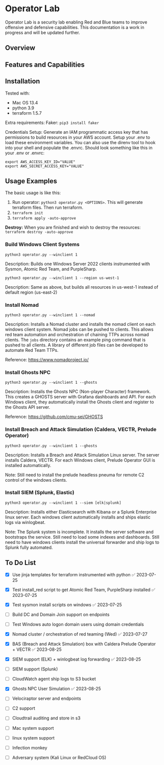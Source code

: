 # Operator Lab 

Operator Lab is a security lab enabling Red and Blue teams to improve offensive and defensive capabilities.  This documentation is a work in progress and will be updated further.

## Overview

## Features and Capabilities

## Installation

Tested with:
* Mac OS 13.4
* python 3.9
* terraform 1.5.7

Extra requirements:
Faker:  ```pip3 install faker```

Credentials Setup:
Generate an IAM programmatic access key that has permissions to build resources in your AWS account.  Setup your .env to load these environment variables.  You can also use the direnv tool to hook into your shell and populate the .envrc.  Should look something like this in your .env or .envrc:
```
export AWS_ACCESS_KEY_ID="VALUE"
export AWS_SECRET_ACCESS_KEY="VALUE"
```

## Usage Examples

The basic usage is like this:  
1. Run operator:  ```python3 operator.py <OPTIONS>```.  This will generate terraform files.  Then run terraform.
2. ```terraform init```
3. ```terraform apply -auto-approve```

**Destroy:** When you are finished and wish to destroy the resources:  ```terraform destroy -auto-approve```

### Build Windows Client Systems
```python3 operator.py --winclient 1```

Description:  Builds one Windows Server 2022 clients instrumented with Sysmon, Atomic Red Team, and PurpleSharp.

```python3 operator.py --winclient 1 --region us-west-1```

Description:  Same as above, but builds all resources in us-west-1 instead of default region (us-east-2)

### Install Nomad
```python3 operator.py --winclient 1 --nomad```

Description:  Installs a Nomad cluster and installs the nomad client on each windows client system.  Nomad jobs can be pushed to clients.  This allows red team automation and orchestration of chaining TTPs across nomad clients.  The ```jobs``` directory contains an example ping command that is pushed to all clients.  A library of different job files can be developed to automate Red Team TTPs.

Reference:  https://www.nomadproject.io/

### Install Ghosts NPC
```python3 operator.py --winclient 1 --ghosts```

Description:  Installs the Ghosts NPC (Non-player Character) framework.  This creates a GHOSTS server with Grafana dashboards and API.  For each Windows client, they automatically install the Ghosts client and register to the Ghosts API server.  

Reference:  https://github.com/cmu-sei/GHOSTS

### Install Breach and Attack Simulation (Caldera, VECTR, Prelude Operator)
```python3 operator.py --winclient 1 --ghosts```

Description:  Installs a Breach and Attack Simulation Linux server.  The server installs Caldera, VECTR.  For each Windows client, Prelude Operator GUI is installed automatically.  

Note:  Still need to install the prelude headless pneuma for remote C2 control of the windows clients.

### Install SIEM (Splunk, Elastic)
```python3 operator.py --winclient 1 --siem [elk|splunk]```

Description:  Installs either Elasticsearch with Kibana or a Splunk Enterprise linux server.  Each windows client automatically installs and ships elastic logs via winlogbeat.

Note:  The Splunk system is incomplete.  It installs the server software and bootstraps the service.  Still need to load some indexes and dashboards.  Still need to have windows clients install the universal forwarder and ship logs to Splunk fully automated.

## To Do List

- [x] Use jinja templates for terraform instrumented with python ✅ 2023-07-25
- [x] Test install_red script to get Atomic Red Team, PurpleSharp installed ✅ 2023-07-25
- [x] Test sysmon install scripts on windows ✅ 2023-07-25
- [ ] Build DC and Domain Join support on endpoints
- [ ] Test Windows auto logon domain users using domain credentials
- [x] Nomad cluster / orchestration of red teaming (Wed) ✅ 2023-07-27
- [x] BAS (Breach and Attack Simulation) box with Caldera Prelude Operator + VECTR ✅ 2023-08-25
- [x] SIEM support (ELK) + winlogbeat log forwarding ✅ 2023-08-25
- [ ] SIEM support (Splunk)
- [ ] CloudWatch agent ship logs to S3 bucket
- [x] Ghosts NPC User Simulation ✅ 2023-08-25
- [ ] Velociraptor server and endpoints
- [ ] C2 support
- [ ] Cloudtrail auditing and store in s3
- [ ] Mac system support
- [ ] linux system support
- [ ] Infection monkey
- [ ] Adversary system (Kali Linux or RedCloud OS)

